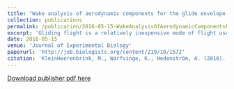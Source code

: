 ```yaml
---
title: "Wake analysis of aerodynamic components for the glide envelope of a jackdaw (<i>Corvus monedula</i>)"
collection: publications
permalink: /publication/2016-05-15-WakeAnalysisOfAerodynamicComponentsForTheGlideEnvelopeOfAJackdaw
excerpt: 'Gliding flight is a relatively inexpensive mode of flight used by many larger bird species, where potential energy is used to cover the cost of aerodynamic drag. Birds have great flexibility in their flight configuration, allowing them to control their flight speed and glide angle. However, relatively little is known about how this flexibility affects aerodynamic drag. We measured the wake of a jackdaw (Corvus monedula) gliding in a wind tunnel, and computed the components of aerodynamic drag from the wake. We found that induced drag was mainly affected by wingspan, but also that the use of the tail has a negative influence on span efficiency. Contrary to previous work, we found no support for the separated primaries being used in controlling the induced drag. Profile drag was of similar magnitude to that reported in other studies, and our results suggest that profile drag is affected by variation in wing shape. For a folded tail, the body drag coefficient had a value of 0.2, rising to above 0.4 with the tail fully spread, which we conclude is due to tail profile drag.'
date: 2016-05-15
venue: 'Journal of Experimental Biology'
paperurl: 'http://jeb.biologists.org/content/219/10/1572'
citation: 'KleinHeerenbrink, M., Warfvinge, K., Hedenström, A. (2016). &quot;Wake analysis of aerodynamic components for the glide envelope of a jackdaw (Corvus monedula)&quot; <i>Journal of Experimental Biology</i>. 219: 1572-1581. [doi:10.1242/jeb.132480](http://dx.doi.org/10.1242/jeb.132480)'
---
```


[Download publisher pdf here](http://jeb.biologists.org/content/219/10/1572.full.pdf)
